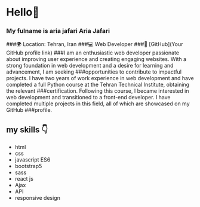 # Hello👋
### My fulname is aria jafari Aria Jafari

###🌍 Location: Tehran, Iran
###💻 Web Developer
###🔗 [GitHub](Your GitHub profile link)
###I am an enthusiastic web developer passionate about improving user experience and creating engaging websites. With a strong foundation in web development and a desire for learning and advancement, I am seeking ###opportunities to contribute to impactful projects. I have two years of work experience in web development and have completed a full Python course at the Tehran Technical Institute, obtaining the relevant ###certification. Following this course, I became interested in web development and transitioned to a front-end developer. I have completed multiple projects in this field, all of which are showcased on my GitHub ###profile.

## my skills 👇
- html
- css
- javascript ES6
- bootstrap5
- sass
- react js
- Ajax
- API
- responsive design
